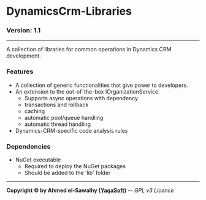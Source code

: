 # DynamicsCrm-Libraries
### Version: 1.1
---

A collection of libraries for common operations in Dynamics CRM development.

### Features

  + A collection of generic functionalities that give power to developers.
  + An extension to the out-of-the-box IOrganizationService.
    + Supports async operations with dependency
    + transactions and rollback
    + caching
    + automatic pool/queue handling
    + automatic thread handling
  + Dynamics-CRM-specific code analysis rules

### Dependencies

  + NuGet executable
    + Required to deploy the NuGet packages
    + Should be added to the 'lib' folder

---
**Copyright &copy; by Ahmed el-Sawalhy ([YagaSoft](http://yagasoft.com))** -- _GPL v3 Licence_
